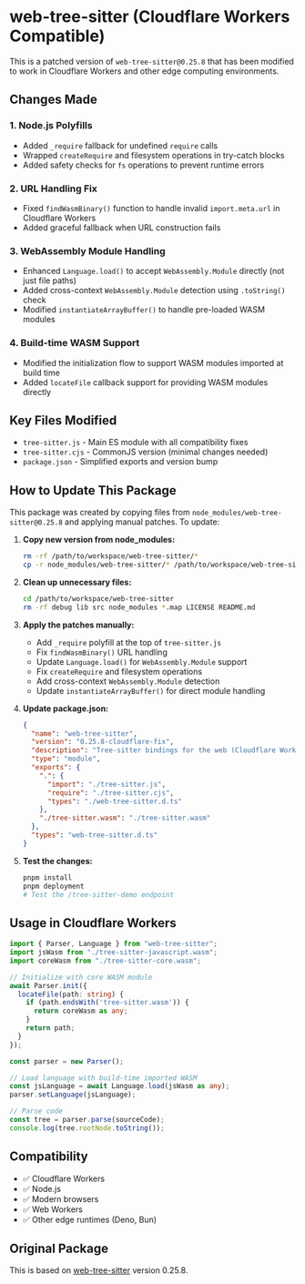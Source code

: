 # web-tree-sitter (Cloudflare Workers Compatible)

This is a patched version of `web-tree-sitter@0.25.8` that has been modified to work in Cloudflare Workers and other edge computing environments.

## Changes Made

### 1. Node.js Polyfills
- Added `_require` fallback for undefined `require` calls
- Wrapped `createRequire` and filesystem operations in try-catch blocks
- Added safety checks for `fs` operations to prevent runtime errors

### 2. URL Handling Fix
- Fixed `findWasmBinary()` function to handle invalid `import.meta.url` in Cloudflare Workers
- Added graceful fallback when URL construction fails

### 3. WebAssembly Module Handling
- Enhanced `Language.load()` to accept `WebAssembly.Module` directly (not just file paths)
- Added cross-context `WebAssembly.Module` detection using `.toString()` check
- Modified `instantiateArrayBuffer()` to handle pre-loaded WASM modules

### 4. Build-time WASM Support
- Modified the initialization flow to support WASM modules imported at build time
- Added `locateFile` callback support for providing WASM modules directly

## Key Files Modified

- `tree-sitter.js` - Main ES module with all compatibility fixes
- `tree-sitter.cjs` - CommonJS version (minimal changes needed)
- `package.json` - Simplified exports and version bump

## How to Update This Package

This package was created by copying files from `node_modules/web-tree-sitter@0.25.8` and applying manual patches. To update:

1. **Copy new version from node_modules:**
   ```bash
   rm -rf /path/to/workspace/web-tree-sitter/*
   cp -r node_modules/web-tree-sitter/* /path/to/workspace/web-tree-sitter/
   ```

2. **Clean up unnecessary files:**
   ```bash
   cd /path/to/workspace/web-tree-sitter
   rm -rf debug lib src node_modules *.map LICENSE README.md
   ```

3. **Apply the patches manually:**
   - Add `_require` polyfill at the top of `tree-sitter.js`
   - Fix `findWasmBinary()` URL handling
   - Update `Language.load()` for `WebAssembly.Module` support
   - Fix `createRequire` and filesystem operations
   - Add cross-context `WebAssembly.Module` detection
   - Update `instantiateArrayBuffer()` for direct module handling

4. **Update package.json:**
   ```json
   {
     "name": "web-tree-sitter",
     "version": "0.25.8-cloudflare-fix",
     "description": "Tree-sitter bindings for the web (Cloudflare Workers compatible)",
     "type": "module",
     "exports": {
       ".": {
         "import": "./tree-sitter.js",
         "require": "./tree-sitter.cjs", 
         "types": "./web-tree-sitter.d.ts"
       },
       "./tree-sitter.wasm": "./tree-sitter.wasm"
     },
     "types": "web-tree-sitter.d.ts"
   }
   ```

5. **Test the changes:**
   ```bash
   pnpm install
   pnpm deployment
   # Test the /tree-sitter-demo endpoint
   ```

## Usage in Cloudflare Workers

```typescript
import { Parser, Language } from "web-tree-sitter";
import jsWasm from "./tree-sitter-javascript.wasm";
import coreWasm from "./tree-sitter-core.wasm";

// Initialize with core WASM module
await Parser.init({
  locateFile(path: string) {
    if (path.endsWith('tree-sitter.wasm')) {
      return coreWasm as any;
    }
    return path;
  }
});

const parser = new Parser();

// Load language with build-time imported WASM
const jsLanguage = await Language.load(jsWasm as any);
parser.setLanguage(jsLanguage);

// Parse code
const tree = parser.parse(sourceCode);
console.log(tree.rootNode.toString());
```

## Compatibility

- ✅ Cloudflare Workers
- ✅ Node.js 
- ✅ Modern browsers
- ✅ Web Workers
- ✅ Other edge runtimes (Deno, Bun)

## Original Package

This is based on [web-tree-sitter](https://github.com/tree-sitter/tree-sitter/tree/master/lib/binding_web) version 0.25.8.